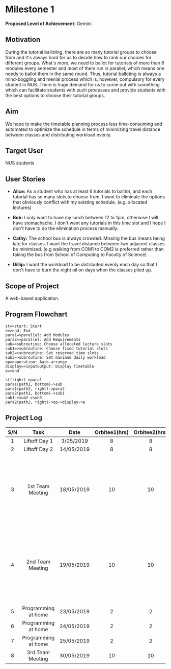 # Milestone 1
**Proposed Level of Achievement:** Gemini
## Motivation
During the tutorial balloting, there are so many tutorial groups to choose from and it's always hard for us to decide how to rank our choices for different groups. What's more, we need to ballot for tutorials of more than 6 modules every semester and most of them run in parallel, which means one needs to ballot them in the same round. Thus, tutorial balloting is always a mind-boggling and menial process which is, however, compulsory for every student in NUS. There is huge demand for us to come out with something which can facilitate students with such processes and provide students with the best options to choose their tutorial groups.
## Aim
We hope to make the timetable planning process less time-consuming and automated to optimize the schedule in terms of minimizing travel distance between classes and distributing workload evenly. 
## Target User
NUS students
## User Stories
+ **Alice:** As a student who has at least 6 tutorials to balltot, and each tutorial has so many slots to choose from, I want to eliminate the options that obviously conflict with my existing schedule. (e.g. allocated lectures)
- **Bob:** I only want to have my lunch between 12 to 1pm, otherwise I will have stomachache. I don't want any tutorials in this time slot and I hope I don't have to do the elimination process manually. 
* **Cathy:** The school bus is always crowded. Missing the bus means being late for classes. I want the travel distance between two adjacent classes be minimized. (e.g walking from COM1 to COM2 is preferred rather than taking the bus from School of Computing to Faculty of Science)
- **Dillip:** I want the workload to be distributed evenly each day so that I don't have to burn the night oil on days when the classes piled up. 
## Scope of Project
A web-based application. 
## Program Flowchart
```flow
st=>start: Start
e=>end: End
para1=>parallel: Add Modules
para2=>parallel: Add Requirements
sub=>subroutine: Choose allocated lecture slots
sub1=>subroutine: Choose fixed tutorial slots
sub2=>subroutine: Set reserved time slots
sub3=>subroutine: Set maximum daily workload
op=>operation: Auto-arrange
display=>inputoutput: Display Timetable
e=>end

st(right)->para1
para1(path1, bottom)->sub
para1(path2, right)->para2
para2(path1, bottom)->sub1
sub1->sub2->sub3
para2(path2, right)->op->display->e
```
## Project Log
S/N | Task | Date | Orbitee1(hrs) | Orbitee2(hrs) | Remarks
:---:|:---:|:---:|:---:|:---:|---
1|Liftoff Day 1 |3/05/2019 |8 |8|Liftoff Day 1
2|Liftoff Day 2|14/05/2019|8|8|Liftoff Day 2
|3|1st Team Meeting |18/05/2019|10|10| 1.further discussed and polish the initial idea <br>2. discussed the technology needed in the project <br>3. delegated roles of each orbitee |
4|2nd Team Meeting|19/05/2019|10|10|1. layout the general sturcture and operantional mode of the program <br>2. dicussed the ways of implementation of each of the main features in details
5|Programming at home|23/05/2019|2|2|
6|Programming at home|24/05/2019|2|2|
7|Programming at home|25/05/2019|2|2|
8|3rd Team Meeting|30/05/2019|10|10


